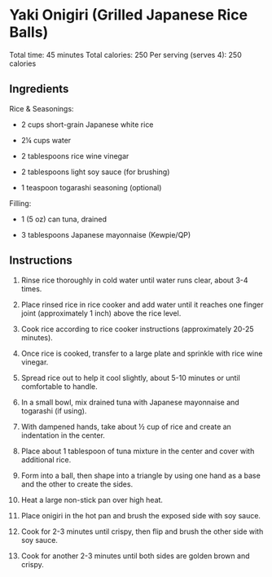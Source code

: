 # **Yaki Onigiri (Grilled Japanese Rice Balls)**

Total time: 45 minutes Total calories: 250 Per serving (serves 4): 250
calories

## **Ingredients**

Rice & Seasonings:

-   2 cups short-grain Japanese white rice

-   2¼ cups water

-   2 tablespoons rice wine vinegar

-   2 tablespoons light soy sauce (for brushing)

-   1 teaspoon togarashi seasoning (optional)

Filling:

-   1 (5 oz) can tuna, drained

-   3 tablespoons Japanese mayonnaise (Kewpie/QP)

## **Instructions**

1.  Rinse rice thoroughly in cold water until water runs clear, about
    3-4 times.

2.  Place rinsed rice in rice cooker and add water until it reaches one
    finger joint (approximately 1 inch) above the rice level.

3.  Cook rice according to rice cooker instructions (approximately 20-25
    minutes).

4.  Once rice is cooked, transfer to a large plate and sprinkle with
    rice wine vinegar.

5.  Spread rice out to help it cool slightly, about 5-10 minutes or
    until comfortable to handle.

6.  In a small bowl, mix drained tuna with Japanese mayonnaise and
    togarashi (if using).

7.  With dampened hands, take about ½ cup of rice and create an
    indentation in the center.

8.  Place about 1 tablespoon of tuna mixture in the center and cover
    with additional rice.

9.  Form into a ball, then shape into a triangle by using one hand as a
    base and the other to create the sides.

10. Heat a large non-stick pan over high heat.

11. Place onigiri in the hot pan and brush the exposed side with soy
    sauce.

12. Cook for 2-3 minutes until crispy, then flip and brush the other
    side with soy sauce.

13. Cook for another 2-3 minutes until both sides are golden brown and
    crispy.
